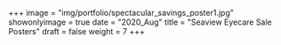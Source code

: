 +++
image = "img/portfolio/spectacular_savings_poster1.jpg"
showonlyimage = true
date = "2020_Aug"
title = "Seaview Eyecare Sale Posters"
draft = false
weight = 7
+++


